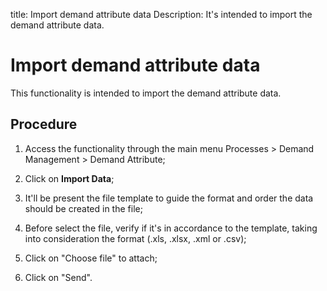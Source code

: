 title: Import demand attribute data
Description: It's intended to import the demand attribute data.
# Import demand attribute data

This functionality is intended to import the demand attribute data.

Procedure
-------------

1.  Access the functionality through the main menu Processes \> Demand
    Management \> Demand Attribute;

2.  Click on **Import Data**;

3.  It'll be present the file template to guide the format and order the data
    should be created in the file;

4.  Before select the file, verify if it's in accordance to the template,
    taking into consideration the format (.xls, .xlsx, .xml or .csv);

5.  Click on "Choose file" to attach;

6.  Click on "Send".
